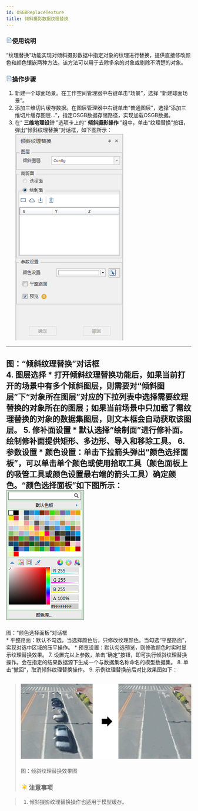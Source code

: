 ```yaml
---
id: OSGBReplaceTexture
title: 倾斜摄影数据纹理替换
---
```

### ![](../../../img/read.gif)使用说明

“纹理替换”功能实现对倾斜摄影数据中指定对象的纹理进行替换，提供直接修改颜色和颜色镶嵌两种方法。该方法可以用于去除多余的对象或剔除不清楚的对象。

### ![](../../../img/read.gif)操作步骤

  1. 新建一个球面场景。在工作空间管理器中右键单击“场景”，选择 “新建球面场景”。
  2. 添加三维切片缓存数据。在图层管理器中右键单击“普通图层”，选择“添加三维切片缓存图层…”，指定OSGB数据存储路径，实现加载OSGB数据。
  3. 在“ **三维地理设计** ”选项卡上的“ **倾斜摄影操作** ”组中，单击“纹理替换”按钮，弹出“倾斜纹理替换”对话框，如下图所示：  ![](../img/OSGBReplaceTextureDialog.png)  
---  
图：“倾斜纹理替换”对话框  
  4. 图层选择 
    * 打开倾斜纹理替换功能后，如果当前打开的场景中有多个倾斜图层，则需要对“倾斜图层”下“对象所在图层”对应的下拉列表中选择需要纹理替换的对象所在的图层；如果当前场景中只加载了需纹理替换的对象的数据集图层，则文本框会自动获取该图层。
  5. 修补面设置 
    * 默认选择“绘制面”进行修补面。绘制修补面提供矩形、多边形、导入和移除工具。
  6. 参数设置 
    * 颜色设置：单击下拉箭头弹出“颜色选择面板”，可以单击单个颜色或使用拾取工具（颜色面板上的吸管工具或颜色设置最右端的箭头工具）确定颜色。“颜色选择面板”如下图所示：
![](../img/ColorSelect.png)  
---  
图：“颜色选择面板”对话框  
    * 平整路面：默认不勾选，当选择颜色后，只修改纹理颜色。当勾选“平整路面”，实现对选中区域的压平操作。
    * 预览设置：默认勾选预览，则修改颜色时实时显示纹理替换效果。
  7. 设置完以上参数，单击“确定”按钮，即可执行倾斜纹理替换操作。会在指定的结果数据源下生成一个与数据集名称命名的模型数据集。
  8. 单击“撤回”，取消倾斜纹理替换操作。 
  9. 示例纹理替换前后对比效果图如下： 

> ![](../img/OSGBReplaceTextureBefore.png)  
> ---  
> 图：倾斜纹理替换效果图  
>  
> ### ![](../../../img/note.png)注意事项

>

>   1. 倾斜摄影纹理替换操作也适用于模型缓存。

>

 

